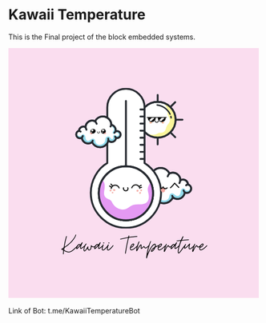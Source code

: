 # Kawaii Temperature
This is the Final project of the block embedded systems.

![logo of the application](https://github.com/hi-hi-ray/kawaii-temperature/blob/master/images/Kawaii%20Temperature.png)

Link of Bot: t.me/KawaiiTemperatureBot
